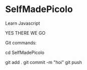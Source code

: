 # SelfMadePicolo
Learn Javascript

YES THERE WE GO

Git commands:

cd SelfMadePicolo

git add .
git commit -m "hoi"
git push